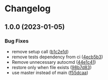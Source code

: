 # Changelog

## 1.0.0 (2023-01-05)


### Bug Fixes

* remove setup call ([b1c2e1d](https://github.com/lrangell/theme-cycler.nvim/commit/b1c2e1d3a0f4d5f1fe2b020cc0ed58690399a8a1))
* remove tests dependency from ci ([4ecb5b3](https://github.com/lrangell/theme-cycler.nvim/commit/4ecb5b3df2161c8028ab1d26b7a3ca989bdf7866))
* Remove unnecessary autocmd ([44e1c41](https://github.com/lrangell/theme-cycler.nvim/commit/44e1c41b1cb2332eeae5e4e7e450bee3f39d4415))
* restore only when file exists ([98b7d83](https://github.com/lrangell/theme-cycler.nvim/commit/98b7d835b19fd502aa54c4735cd8cf67c37ce614))
* use master instead of main ([f55dcaa](https://github.com/lrangell/theme-cycler.nvim/commit/f55dcaa47ae9e25e6002c137877332e3e4e24e2e))
